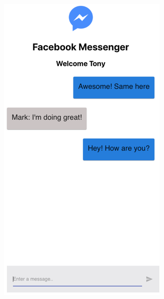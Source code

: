 <p align="center">
  <img src="https://github.com/tdyleuth/facebook-messenger-clone/blob/master/src/images/fb-messenger-clone-screen.png">
</p>
